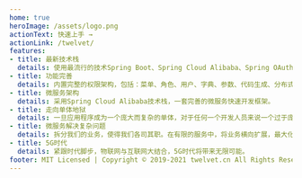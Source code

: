 ```yaml
---
home: true
heroImage: /assets/logo.png
actionText: 快速上手 →
actionLink: /twelvet/
features:
- title: 最新技术栈
  details: 使用最流行的技术Spring Boot、Spring Cloud Alibaba、Spring OAuth2、React、Antd。
- title: 功能完善
  details: 内置完整的权限架构，包括：菜单、角色、用户、字典、参数、代码生成、分布式文件、分布式事务、聚合Swagger文档，等一系列系统常规模块。
- title: 微服务架构
  details: 采用Spring Cloud Alibaba技术栈，一套完善的微服务快速开发框架。
- title: 走向单体地狱
  details: 一旦应用程序成为一个庞大而复杂的单体，对于任何一个开发人员来说一个过于庞大的系统，要维护起来是是十分痛苦的。
- title: 微服务解决复杂问题
  details: 拆分我们的业务，使得我们各司其职。在有限的服务中，将业务横向扩展，最大化提高系统的可用性。
- title: 5G时代
  details: 紧跟时代脚步，物联网与互联网大结合，5G时代将带来无限可能。
footer: MIT Licensed | Copyright © 2019-2021 twelvet.cn All Rights Reserved TwelveT 
---
```


<style>
.home .hero img{
    max-height: 150px !important;
}
</style>